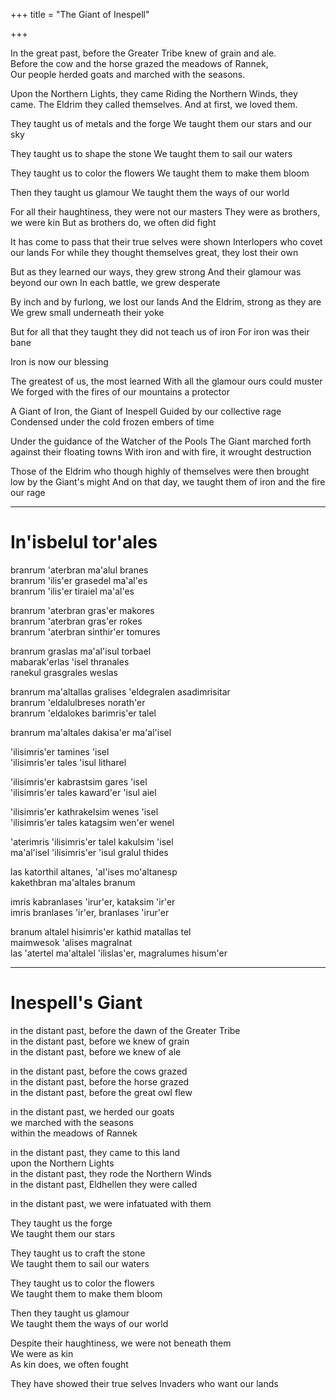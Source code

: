 +++
title = "The Giant of Inespell"

+++

In the great past, before the Greater Tribe knew of grain and ale.  
Before the cow and the horse grazed the meadows of Rannek,  
Our people herded goats and marched with the seasons.  

Upon the Northern Lights, they came
Riding the Northern Winds, they came.
The Eldrim they called themselves.
And at first, we loved them.

They taught us of metals and the forge
We taught them our stars and our sky

They taught us to shape the stone
We taught them to sail our waters

They taught us to color the flowers
We taught them to make them bloom

Then they taught us glamour
We taught them the ways of our world

For all their haughtiness, they were not our masters
They were as brothers, we were kin
But as brothers do, we often did fight

It has come to pass that their true selves were shown
Interlopers who covet our lands
For while they thought themselves great, they lost their own

But as they learned our ways, they grew strong
And their glamour was beyond our own
In each battle, we grew desperate

By inch and by furlong, we lost our lands
And the Eldrim, strong as they are
We grew small underneath their yoke

But for all that they taught
they did not teach us of iron
For iron was their bane

Iron is now our blessing

The greatest of us, the most learned
With all the glamour ours could muster
We forged with the fires of our mountains a protector

A Giant of Iron, the Giant of Inespell
Guided by our collective rage
Condensed under the cold frozen embers of time

Under the guidance of the Watcher of the Pools
The Giant marched forth against their floating towns
With iron and with fire, it wrought destruction

Those of the Eldrim who though highly of themselves
were then brought low by the Giant's might
And on that day, we taught them of iron and the fire our rage

---

# In'isbelul tor'ales

branrum 'aterbran ma'alul branes  
branrum 'ilis'er grasedel ma'al'es  
branrum 'ilis'er tiraiel ma'al'es  

branrum 'aterbran gras'er makores  
branrum 'aterbran gras'er rokes  
branrum 'aterbran sinthir'er tomures

branrum graslas ma'al'isul torbael  
mabarak'erlas 'isel thranales  
ranekul grasgrales weslas  

branrum ma'altallas gralises
'eldegralen asadimrisitar  
branrum 'eldalulbreses norath'er  
branrum 'eldalokes barimris'er talel  

branrum ma'altales dakisa'er ma'al'isel

'ilisimris'er tamines 'isel  
'ilisimris'er tales 'isul litharel  

'ilisimris'er kabrastsim gares 'isel  
'ilisimris'er tales kaward'er 'isul aiel  

'ilisimris'er kathrakelsim wenes 'isel  
'ilisimris'er tales katagsim wen'er wenel  

'aterimris 'ilisimris'er talel kakulsim 'isel  
ma'al'isel 'ilisimris'er 'isul gralul thides  

las katorthil altanes, 'al'ises mo'altanesp  
kakethbran ma'altales branum  

imris kabranlases 'irur'er, kataksim 'ir'er  
imris branlases 'ir'er, branlases 'irur'er  

branum altalel hisimris'er kathid matallas tel  
maimwesok 'alises magralnat  
las 'atertel ma'altalel 'ilislas'er, magralumes hisum'er

---

# Inespell's Giant

in the distant past, before the dawn of the Greater Tribe  
in the distant past, before we knew of grain  
in the distant past, before we knew of ale  

in the distant past, before the cows grazed  
in the distant past, before the horse grazed  
in the distant past, before the great owl flew  

in the distant past, we herded our goats  
we marched with the seasons  
within the meadows of Rannek  

in the distant past, they came to this land  
upon the Northern Lights  
in the distant past, they rode the Northern Winds  
in the distant past, Eldhellen they were called  

in the distant past, we were infatuated with them  

They taught us the forge  
We taught them our stars  

They taught us to craft the stone  
We taught them to sail our waters  

They taught us to color the flowers  
We taught them to make them bloom  

Then they taught us glamour  
We taught them the ways of our world  

Despite their haughtiness, we were not beneath them  
We were as kin  
As kin does, we often fought  

They have showed their true selves
Invaders who want our lands
